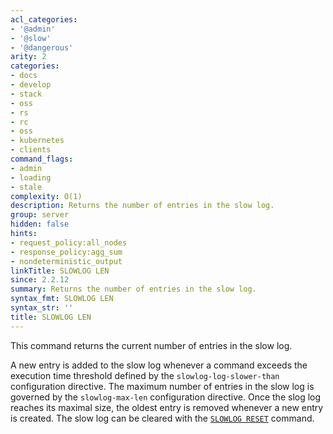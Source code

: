 ```yaml
---
acl_categories:
- '@admin'
- '@slow'
- '@dangerous'
arity: 2
categories:
- docs
- develop
- stack
- oss
- rs
- rc
- oss
- kubernetes
- clients
command_flags:
- admin
- loading
- stale
complexity: O(1)
description: Returns the number of entries in the slow log.
group: server
hidden: false
hints:
- request_policy:all_nodes
- response_policy:agg_sum
- nondeterministic_output
linkTitle: SLOWLOG LEN
since: 2.2.12
summary: Returns the number of entries in the slow log.
syntax_fmt: SLOWLOG LEN
syntax_str: ''
title: SLOWLOG LEN
---
```

This command returns the current number of entries in the slow log.

A new entry is added to the slow log whenever a command exceeds the execution time threshold defined by the `slowlog-log-slower-than` configuration directive.
The maximum number of entries in the slow log is governed by the `slowlog-max-len` configuration directive.
Once the slog log reaches its maximal size, the oldest entry is removed whenever a new entry is created.
The slow log can be cleared with the [`SLOWLOG RESET`](/commands/slowlog-reset) command.
